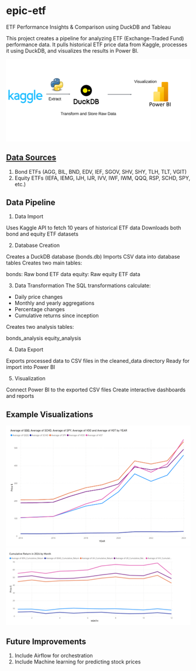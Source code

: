 # epic-etf
ETF Performance Insights &amp; Comparison using DuckDB and Tableau

This project creates a pipeline for analyzing ETF (Exchange-Traded Fund) performance data. It pulls historical ETF price data from Kaggle, processes it using DuckDB, and visualizes the results in Power BI.

![Screenshot](assets/diagram.png)



## [Data Sources](https://www.kaggle.com/datasets/unmoved/magnificent-7-past-10-years-prices-updated-daily?select=mag7.csv)

1. Bond ETFs (AGG, BIL, BND, EDV, IEF, SGOV, SHV, SHY, TLH, TLT, VGIT)
2. Equity ETFs (IEFA, IEMG, IJH, IJR, IVV, IWF, IWM, QQQ, RSP, SCHD, SPY, etc.)

## Data Pipeline
1. Data Import

Uses Kaggle API to fetch 10 years of historical ETF data
Downloads both bond and equity ETF datasets

2. Database Creation

Creates a DuckDB database (bonds.db)
Imports CSV data into database tables
Creates two main tables:

bonds: Raw bond ETF data
equity: Raw equity ETF data



3. Data Transformation
The SQL transformations calculate:

- Daily price changes
- Monthly and yearly aggregations
- Percentage changes
- Cumulative returns since inception

Creates two analysis tables:

bonds_analysis
equity_analysis

4. Data Export

Exports processed data to CSV files in the cleaned_data directory
Ready for import into Power BI

5. Visualization

Connect Power BI to the exported CSV files
Create interactive dashboards and reports



## Example Visualizations
![Screenshot](assets/chart1.png)
![Screenshot](assets/chart2.png)






## Future Improvements
1. Include Airflow for orchestration
2. Include Machine learning for predicting stock prices
